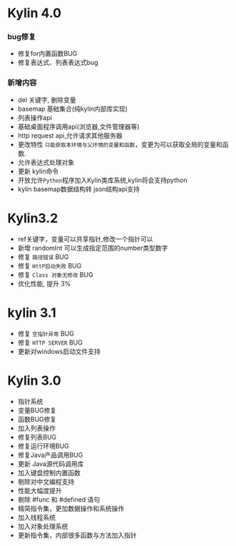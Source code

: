 
# Kylin 4.0
### bug修复
- 修复for内置函数BUG
- 修复表达式、列表表达式bug

### 新增内容
- del 关键字, 删除变量
- basemap 基础集合(纯kylin内部库实现)
- 列表操作api
- 基础桌面程序调用api(浏览器,文件管理器等)
- http request api,允许请求其他服务器
- 更改特性 ```只能获取本环境与父环境的变量和函数```，变更为可以获取全局的变量和函数.
- 允许表达式处理对象
- 更新 kylin命令
- 开放允许```Python```程序加入Kylin类库系统,kylin将会支持python
- kylin basemap数据结构转 json结构api支持

# Kylin3.2
- ref关键字，变量可以共享指针,修改一个指针可以
- 新增 randomInt 可以生成指定范围的number类型数字
- 修复 ```路径错误``` BUG
- 修复 ```HttP启动失败``` BUG    
- 修复 ```Class 对象无修改``` BUG
- 优化性能, 提升 3%

# kylin 3.1
- 修复 ```空指针异常``` BUG
- 修复 ```HTTP SERVER``` BUG
- 更新对windows启动文件支持

# Kylin 3.0
- 指针系统
- 变量BUG修复
- 函数BUG修复
- 加入列表操作
- 修复列表BUG
- 修复运行环境BUG
- 修复Java产品调用BUG
- 更新 Java源代码调用库
- 加入键盘控制内置函数
- 剔除对中文编程支持
- 性能大幅度提升
- 剔除 #func 和 #defined 语句
- 精简指令集，更加数据操作和系统操作
- 加入线程系统
- 加入对象处理系统
- 更新指令集，内部很多函数与方法加入指针



